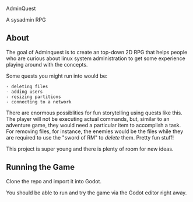 AdminQuest

A sysadmin RPG

## About

The goal of Adminquest is to create an top-down 2D RPG that helps people who are curious about linux system administration
to get some experience playing around with the concepts.

Some quests you might run into would be:

    - deleting files
    - adding users
    - resizing partitions
    - connecting to a network

There are enormous possiblities for fun storytelling using quests like this. The player will not be executing actual commands, but,
similar to an adventure game, they would need a particular item to accomplish a task. For removing files, for instance, the enemies
would be the files while they are required to use the "sword of RM" to _delete_ them. Pretty fun stuff!

This project is super young and there is plenty of room for new ideas.


## Running the Game

Clone the repo and import it into Godot.

You should be able to run and try the game via the Godot editor right away.
